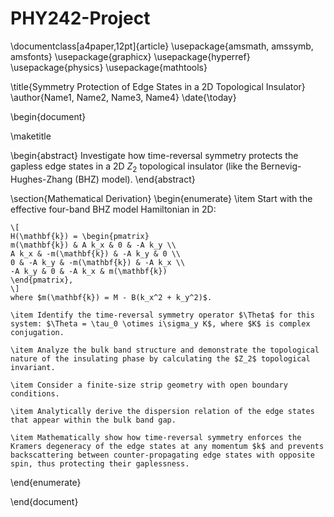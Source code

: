 # PHY242-Project
\documentclass[a4paper,12pt]{article}
\usepackage{amsmath, amssymb, amsfonts}
\usepackage{graphicx}
\usepackage{hyperref}
\usepackage{physics}
\usepackage{mathtools}

\title{Symmetry Protection of Edge States in a 2D Topological Insulator}
\author{Name1, Name2, Name3, Name4}
\date{\today}

\begin{document}

\maketitle

\begin{abstract}
  Investigate how time-reversal symmetry protects the gapless edge states in a 2D $Z_2$ topological insulator (like the Bernevig-Hughes-Zhang (BHZ) model).
\end{abstract}

\section{Mathematical Derivation}
\begin{enumerate}
    \item Start with the effective four-band BHZ model Hamiltonian in 2D:
    
    \[
    H(\mathbf{k}) = \begin{pmatrix}
    m(\mathbf{k}) & A k_x & 0 & -A k_y \\
    A k_x & -m(\mathbf{k}) & -A k_y & 0 \\
    0 & -A k_y & -m(\mathbf{k}) & -A k_x \\
    -A k_y & 0 & -A k_x & m(\mathbf{k})
    \end{pmatrix},
    \]
    where $m(\mathbf{k}) = M - B(k_x^2 + k_y^2)$.

    \item Identify the time-reversal symmetry operator $\Theta$ for this system: $\Theta = \tau_0 \otimes i\sigma_y K$, where $K$ is complex conjugation.

    \item Analyze the bulk band structure and demonstrate the topological nature of the insulating phase by calculating the $Z_2$ topological invariant.

    \item Consider a finite-size strip geometry with open boundary conditions.

    \item Analytically derive the dispersion relation of the edge states that appear within the bulk band gap.

    \item Mathematically show how time-reversal symmetry enforces the Kramers degeneracy of the edge states at any momentum $k$ and prevents backscattering between counter-propagating edge states with opposite spin, thus protecting their gaplessness.
\end{enumerate}

\end{document}
